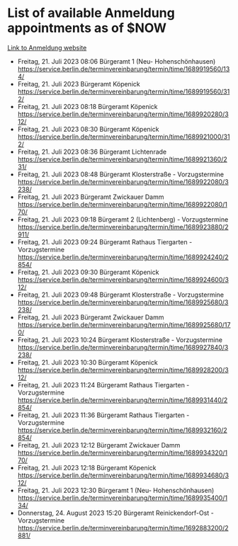 # List of available Anmeldung appointments as of $NOW
[Link to Anmeldung website](https://service.berlin.de/terminvereinbarung/termin/tag.php?termin=1&anliegen[]=120686&dienstleisterlist=122210,122217,327316,122219,327312,122227,327314,122231,327346,122243,327348,122254,122252,329742,122260,329745,122262,329748,122271,327278,122273,327274,122277,327276,330436,122280,327294,122282,327290,122284,327292,122291,327270,122285,327266,122286,327264,122296,327268,150230,329760,122297,327286,122294,327284,122312,329763,122314,329775,122304,327330,122311,327334,122309,327332,317869,122281,327352,122279,329772,122283,122276,327324,122274,327326,122267,329766,122246,327318,122251,327320,122257,327322,122208,327298,122226,327300&herkunft=http%3A%2F%2Fservice.berlin.de%2Fdienstleistung%2F120686%2F)
- Freitag, 21. Juli 2023 08:06 Bürgeramt 1 (Neu- Hohenschönhausen) https://service.berlin.de/terminvereinbarung/termin/time/1689919560/134/
- Freitag, 21. Juli 2023  Bürgeramt Köpenick https://service.berlin.de/terminvereinbarung/termin/time/1689919560/312/
- Freitag, 21. Juli 2023 08:18 Bürgeramt Köpenick https://service.berlin.de/terminvereinbarung/termin/time/1689920280/312/
- Freitag, 21. Juli 2023 08:30 Bürgeramt Köpenick https://service.berlin.de/terminvereinbarung/termin/time/1689921000/312/
- Freitag, 21. Juli 2023 08:36 Bürgeramt Lichtenrade https://service.berlin.de/terminvereinbarung/termin/time/1689921360/231/
- Freitag, 21. Juli 2023 08:48 Bürgeramt Klosterstraße - Vorzugstermine https://service.berlin.de/terminvereinbarung/termin/time/1689922080/3238/
- Freitag, 21. Juli 2023  Bürgeramt Zwickauer Damm https://service.berlin.de/terminvereinbarung/termin/time/1689922080/170/
- Freitag, 21. Juli 2023 09:18 Bürgeramt 2 (Lichtenberg) - Vorzugstermine https://service.berlin.de/terminvereinbarung/termin/time/1689923880/2911/
- Freitag, 21. Juli 2023 09:24 Bürgeramt Rathaus Tiergarten - Vorzugstermine https://service.berlin.de/terminvereinbarung/termin/time/1689924240/2854/
- Freitag, 21. Juli 2023 09:30 Bürgeramt Köpenick https://service.berlin.de/terminvereinbarung/termin/time/1689924600/312/
- Freitag, 21. Juli 2023 09:48 Bürgeramt Klosterstraße - Vorzugstermine https://service.berlin.de/terminvereinbarung/termin/time/1689925680/3238/
- Freitag, 21. Juli 2023  Bürgeramt Zwickauer Damm https://service.berlin.de/terminvereinbarung/termin/time/1689925680/170/
- Freitag, 21. Juli 2023 10:24 Bürgeramt Klosterstraße - Vorzugstermine https://service.berlin.de/terminvereinbarung/termin/time/1689927840/3238/
- Freitag, 21. Juli 2023 10:30 Bürgeramt Köpenick https://service.berlin.de/terminvereinbarung/termin/time/1689928200/312/
- Freitag, 21. Juli 2023 11:24 Bürgeramt Rathaus Tiergarten - Vorzugstermine https://service.berlin.de/terminvereinbarung/termin/time/1689931440/2854/
- Freitag, 21. Juli 2023 11:36 Bürgeramt Rathaus Tiergarten - Vorzugstermine https://service.berlin.de/terminvereinbarung/termin/time/1689932160/2854/
- Freitag, 21. Juli 2023 12:12 Bürgeramt Zwickauer Damm https://service.berlin.de/terminvereinbarung/termin/time/1689934320/170/
- Freitag, 21. Juli 2023 12:18 Bürgeramt Köpenick https://service.berlin.de/terminvereinbarung/termin/time/1689934680/312/
- Freitag, 21. Juli 2023 12:30 Bürgeramt 1 (Neu- Hohenschönhausen) https://service.berlin.de/terminvereinbarung/termin/time/1689935400/134/
- Donnerstag, 24. August 2023 15:20 Bürgeramt Reinickendorf-Ost - Vorzugstermine https://service.berlin.de/terminvereinbarung/termin/time/1692883200/2881/
